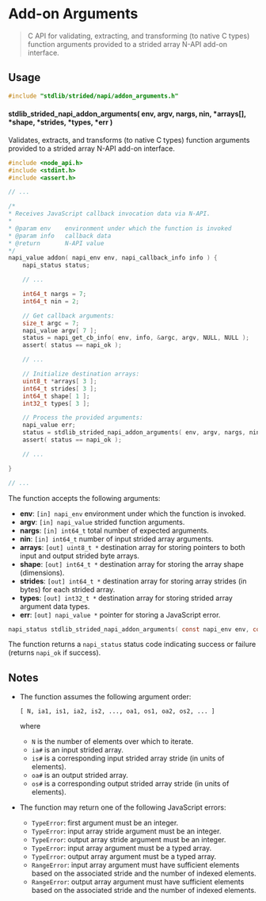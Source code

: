 <!--

@license Apache-2.0

Copyright (c) 2020 The Stdlib Authors.

Licensed under the Apache License, Version 2.0 (the "License");
you may not use this file except in compliance with the License.
You may obtain a copy of the License at

   http://www.apache.org/licenses/LICENSE-2.0

Unless required by applicable law or agreed to in writing, software
distributed under the License is distributed on an "AS IS" BASIS,
WITHOUT WARRANTIES OR CONDITIONS OF ANY KIND, either express or implied.
See the License for the specific language governing permissions and
limitations under the License.

-->

# Add-on Arguments

> C API for validating, extracting, and transforming (to native C types) function arguments provided to a strided array N-API add-on interface.

<!-- Section to include introductory text. Make sure to keep an empty line after the intro `section` element and another before the `/section` close. -->

<section class="intro">

</section>

<!-- /.intro -->

<!-- Package usage documentation. -->

<section class="usage">

## Usage

```c
#include "stdlib/strided/napi/addon_arguments.h"
```

<!-- lint disable maximum-heading-length -->

#### stdlib_strided_napi_addon_arguments( env, argv, nargs, nin, \*arrays[], \*shape, \*strides, \*types, \*err )

Validates, extracts, and transforms (to native C types) function arguments provided to a strided array N-API add-on interface.

```c
#include <node_api.h>
#include <stdint.h>
#include <assert.h>

// ...

/*
* Receives JavaScript callback invocation data via N-API.
*
* @param env    environment under which the function is invoked
* @param info   callback data
* @return       N-API value
*/
napi_value addon( napi_env env, napi_callback_info info ) {
    napi_status status;

    // ...

    int64_t nargs = 7;
    int64_t nin = 2;

    // Get callback arguments:
    size_t argc = 7;
    napi_value argv[ 7 ];
    status = napi_get_cb_info( env, info, &argc, argv, NULL, NULL );
    assert( status == napi_ok );

    // ...

    // Initialize destination arrays:
    uint8_t *arrays[ 3 ];
    int64_t strides[ 3 ];
    int64_t shape[ 1 ];
    int32_t types[ 3 ];

    // Process the provided arguments:
    napi_value err;
    status = stdlib_strided_napi_addon_arguments( env, argv, nargs, nin, arrays, shape, strides, types, &err );
    assert( status == napi_ok );

    // ...

}

// ...
```

The function accepts the following arguments:

-   **env**: `[in] napi_env` environment under which the function is invoked.
-   **argv**: `[in] napi_value` strided function arguments.
-   **nargs**: `[in] int64_t` total number of expected arguments.
-   **nin**: `[in] int64_t` number of input strided array arguments.
-   **arrays**: `[out] uint8_t *` destination array for storing pointers to both input and output strided byte arrays.
-   **shape**: `[out] int64_t *` destination array for storing the array shape (dimensions).
-   **strides**: `[out] int64_t *` destination array for storing array strides (in bytes) for each strided array.
-   **types**: `[out] int32_t *` destination array for storing strided array argument data types.
-   **err**: `[out] napi_value *` pointer for storing a JavaScript error.

```c
napi_status stdlib_strided_napi_addon_arguments( const napi_env env, const napi_value *argv, const int64_t nargs, const int64_t nin, uint8_t *arrays[], int64_t *shape, int64_t *strides, int32_t *types, napi_value *err );
```

The function returns a `napi_status` status code indicating success or failure (returns `napi_ok` if success).

</section>

<!-- /.usage -->

<!-- Package usage notes. Make sure to keep an empty line after the `section` element and another before the `/section` close. -->

<section class="notes">

## Notes

-   The function assumes the following argument order:

    ```text
    [ N, ia1, is1, ia2, is2, ..., oa1, os1, oa2, os2, ... ]
    ```

    where

    -   `N` is the number of elements over which to iterate.
    -   `ia#` is an input strided array.
    -   `is#` is a corresponding input strided array stride (in units of elements).
    -   `oa#` is an output strided array.
    -   `os#` is a corresponding output strided array stride (in units of elements).

-   The function may return one of the following JavaScript errors:

    -   `TypeError`: first argument must be an integer.
    -   `TypeError`: input array stride argument must be an integer.
    -   `TypeError`: output array stride argument must be an integer.
    -   `TypeError`: input array argument must be a typed array.
    -   `TypeError`: output array argument must be a typed array.
    -   `RangeError`: input array argument must have sufficient elements based on the associated stride and the number of indexed elements.
    -   `RangeError`: output array argument must have sufficient elements based on the associated stride and the number of indexed elements.

</section>

<!-- /.notes -->

<!-- Package usage examples. -->

<section class="examples">

</section>

<!-- /.examples -->

<!-- Section to include cited references. If references are included, add a horizontal rule *before* the section. Make sure to keep an empty line after the `section` element and another before the `/section` close. -->

<section class="references">

</section>

<!-- /.references -->

<!-- Section for all links. Make sure to keep an empty line after the `section` element and another before the `/section` close. -->

<section class="links">

</section>

<!-- /.links -->
